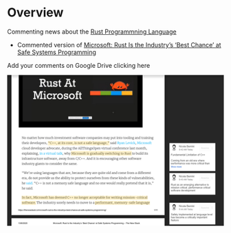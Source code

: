 
# Overview 

Commenting news about the [Rust Programmning Language](https://www.rust-lang.org/)

- Commented version of [Microsoft: Rust Is the Industry’s ‘Best Chance’ at Safe Systems Programming](https://thenewstack.io/microsoft-rust-is-the-industrys-best-chance-at-safe-systems-programming/)

Add your comments on Google Drive clicking here 

[![aaa](Microsoft%20-%20Rust%20Is%20the%20Industrys%20Best%20Chance%20at%20Safe%20Systems%20Programming_Pag1.PNG)](https://drive.google.com/file/d/1JiYjjna2KZprnObMelLtvKqBU85GDsWh/view)



